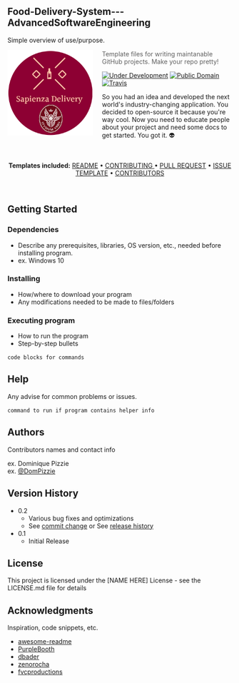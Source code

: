 ## Food-Delivery-System---AdvancedSoftwareEngineering

Simple overview of use/purpose.

<img src="sapienza_delivery_logo2.PNG" align="left" width="192px" height="192px"/>
<img align="left" width="0" height="192px" hspace="10"/>

> Template files for writing maintanable GitHub projects. Make your repo pretty!

[![Under Development](https://img.shields.io/badge/under-development-orange.svg)](https://github.com/cezaraugusto/github-template-guidelines) [![Public Domain](https://img.shields.io/badge/public-domain-lightgrey.svg)](https://creativecommons.org/publicdomain/zero/1.0/) [![Travis](https://img.shields.io/travis/cezaraugusto/github-template-guidelines.svg)](http://github.com/cezaraugusto/github-template-guidelines)

So you had an idea and developed the next world's industry-changing application. You decided to open-source it because you're way cool. Now you need to educate people about your project and need some docs to get started. You got it. :alien:

<br>
<p align="center">
<strong>Templates included:</strong>
<a href="/.github/README.md">README</a> • <a href="/.github/CONTRIBUTING.md">CONTRIBUTING </a> • <a href="/.github/PULL_REQUEST_TEMPLATE.md">PULL REQUEST</a> • <a href="/.github/ISSUE_TEMPLATE.md">ISSUE TEMPLATE</a> • <a href="/.github/CONTRIBUTORS.md">CONTRIBUTORS</a>
</p>
<br>


## Getting Started

### Dependencies

* Describe any prerequisites, libraries, OS version, etc., needed before installing program.
* ex. Windows 10

### Installing

* How/where to download your program
* Any modifications needed to be made to files/folders

### Executing program

* How to run the program
* Step-by-step bullets
```
code blocks for commands
```

## Help

Any advise for common problems or issues.
```
command to run if program contains helper info
```

## Authors

Contributors names and contact info

ex. Dominique Pizzie  
ex. [@DomPizzie](https://twitter.com/dompizzie)

## Version History

* 0.2
    * Various bug fixes and optimizations
    * See [commit change]() or See [release history]()
* 0.1
    * Initial Release

## License

This project is licensed under the [NAME HERE] License - see the LICENSE.md file for details

## Acknowledgments

Inspiration, code snippets, etc.
* [awesome-readme](https://github.com/matiassingers/awesome-readme)
* [PurpleBooth](https://gist.github.com/PurpleBooth/109311bb0361f32d87a2)
* [dbader](https://github.com/dbader/readme-template)
* [zenorocha](https://gist.github.com/zenorocha/4526327)
* [fvcproductions](https://gist.github.com/fvcproductions/1bfc2d4aecb01a834b46)
